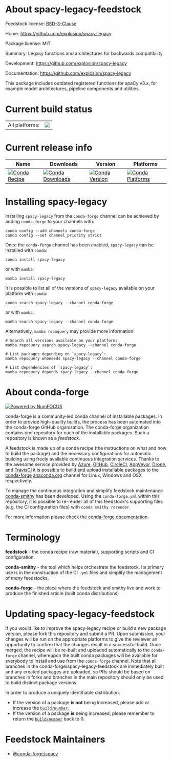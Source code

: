 About spacy-legacy-feedstock
============================

Feedstock license: [BSD-3-Clause](https://github.com/conda-forge/spacy-legacy-feedstock/blob/main/LICENSE.txt)

Home: https://github.com/explosion/spacy-legacy

Package license: MIT

Summary: Legacy functions and architectures for backwards compatibility

Development: https://github.com/explosion/spacy-legacy

Documentation: https://github.com/explosion/spacy-legacy

This package includes outdated registered functions for spaCy v3.x, for
example model architectures, pipeline components and utilities.


Current build status
====================


<table><tr><td>All platforms:</td>
    <td>
      <a href="https://dev.azure.com/conda-forge/feedstock-builds/_build/latest?definitionId=11764&branchName=main">
        <img src="https://dev.azure.com/conda-forge/feedstock-builds/_apis/build/status/spacy-legacy-feedstock?branchName=main">
      </a>
    </td>
  </tr>
</table>

Current release info
====================

| Name | Downloads | Version | Platforms |
| --- | --- | --- | --- |
| [![Conda Recipe](https://img.shields.io/badge/recipe-spacy--legacy-green.svg)](https://anaconda.org/conda-forge/spacy-legacy) | [![Conda Downloads](https://img.shields.io/conda/dn/conda-forge/spacy-legacy.svg)](https://anaconda.org/conda-forge/spacy-legacy) | [![Conda Version](https://img.shields.io/conda/vn/conda-forge/spacy-legacy.svg)](https://anaconda.org/conda-forge/spacy-legacy) | [![Conda Platforms](https://img.shields.io/conda/pn/conda-forge/spacy-legacy.svg)](https://anaconda.org/conda-forge/spacy-legacy) |

Installing spacy-legacy
=======================

Installing `spacy-legacy` from the `conda-forge` channel can be achieved by adding `conda-forge` to your channels with:

```
conda config --add channels conda-forge
conda config --set channel_priority strict
```

Once the `conda-forge` channel has been enabled, `spacy-legacy` can be installed with `conda`:

```
conda install spacy-legacy
```

or with `mamba`:

```
mamba install spacy-legacy
```

It is possible to list all of the versions of `spacy-legacy` available on your platform with `conda`:

```
conda search spacy-legacy --channel conda-forge
```

or with `mamba`:

```
mamba search spacy-legacy --channel conda-forge
```

Alternatively, `mamba repoquery` may provide more information:

```
# Search all versions available on your platform:
mamba repoquery search spacy-legacy --channel conda-forge

# List packages depending on `spacy-legacy`:
mamba repoquery whoneeds spacy-legacy --channel conda-forge

# List dependencies of `spacy-legacy`:
mamba repoquery depends spacy-legacy --channel conda-forge
```


About conda-forge
=================

[![Powered by
NumFOCUS](https://img.shields.io/badge/powered%20by-NumFOCUS-orange.svg?style=flat&colorA=E1523D&colorB=007D8A)](https://numfocus.org)

conda-forge is a community-led conda channel of installable packages.
In order to provide high-quality builds, the process has been automated into the
conda-forge GitHub organization. The conda-forge organization contains one repository
for each of the installable packages. Such a repository is known as a *feedstock*.

A feedstock is made up of a conda recipe (the instructions on what and how to build
the package) and the necessary configurations for automatic building using freely
available continuous integration services. Thanks to the awesome service provided by
[Azure](https://azure.microsoft.com/en-us/services/devops/), [GitHub](https://github.com/),
[CircleCI](https://circleci.com/), [AppVeyor](https://www.appveyor.com/),
[Drone](https://cloud.drone.io/welcome), and [TravisCI](https://travis-ci.com/)
it is possible to build and upload installable packages to the
[conda-forge](https://anaconda.org/conda-forge) [anaconda.org](https://anaconda.org/)
channel for Linux, Windows and OSX respectively.

To manage the continuous integration and simplify feedstock maintenance
[conda-smithy](https://github.com/conda-forge/conda-smithy) has been developed.
Using the ``conda-forge.yml`` within this repository, it is possible to re-render all of
this feedstock's supporting files (e.g. the CI configuration files) with ``conda smithy rerender``.

For more information please check the [conda-forge documentation](https://conda-forge.org/docs/).

Terminology
===========

**feedstock** - the conda recipe (raw material), supporting scripts and CI configuration.

**conda-smithy** - the tool which helps orchestrate the feedstock.
                   Its primary use is in the construction of the CI ``.yml`` files
                   and simplify the management of *many* feedstocks.

**conda-forge** - the place where the feedstock and smithy live and work to
                  produce the finished article (built conda distributions)


Updating spacy-legacy-feedstock
===============================

If you would like to improve the spacy-legacy recipe or build a new
package version, please fork this repository and submit a PR. Upon submission,
your changes will be run on the appropriate platforms to give the reviewer an
opportunity to confirm that the changes result in a successful build. Once
merged, the recipe will be re-built and uploaded automatically to the
`conda-forge` channel, whereupon the built conda packages will be available for
everybody to install and use from the `conda-forge` channel.
Note that all branches in the conda-forge/spacy-legacy-feedstock are
immediately built and any created packages are uploaded, so PRs should be based
on branches in forks and branches in the main repository should only be used to
build distinct package versions.

In order to produce a uniquely identifiable distribution:
 * If the version of a package **is not** being increased, please add or increase
   the [``build/number``](https://docs.conda.io/projects/conda-build/en/latest/resources/define-metadata.html#build-number-and-string).
 * If the version of a package **is** being increased, please remember to return
   the [``build/number``](https://docs.conda.io/projects/conda-build/en/latest/resources/define-metadata.html#build-number-and-string)
   back to 0.

Feedstock Maintainers
=====================

* [@conda-forge/spacy](https://github.com/orgs/conda-forge/teams/spacy/)

